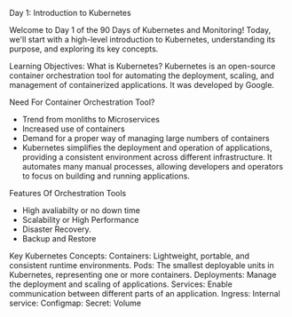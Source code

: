 Day 1: Introduction to Kubernetes

Welcome to Day 1 of the 90 Days of Kubernetes and Monitoring! Today, we'll start with a high-level introduction to Kubernetes, understanding its purpose, and exploring its key concepts.

Learning Objectives:
What is Kubernetes?
Kubernetes is an open-source container orchestration tool for automating the deployment, scaling, and management of containerized applications. It was developed by Google.

Need For Container Orchestration Tool?
- Trend from monliths to Microservices
- Increased use of containers
- Demand for a proper way of managing large numbers of containers
- Kubernetes simplifies the deployment and operation of applications, providing a consistent environment across different infrastructure. It automates many manual processes, allowing developers and operators to focus on building and running applications.

Features Of Orchestration Tools
- High avaliabilty or no down time
- Scalability or High Performance
- Disaster Recovery.
- Backup and Restore

Key Kubernetes Concepts:
Containers: Lightweight, portable, and consistent runtime environments.
Pods: The smallest deployable units in Kubernetes, representing one or more containers.
Deployments: Manage the deployment and scaling of applications.
Services: Enable communication between different parts of an application.
Ingress:
Internal service:
Configmap:
Secret:
Volume
